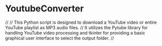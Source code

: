 # YoutubeConverter

//
// This Python script is designed to download a YouTube video or entire YouTube playlist as MP3 audio files. 
// It utilizes the Pytube library for handling YouTube video processing and tkinter for providing a basic graphical user interface to select the output folder. 
//
